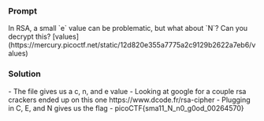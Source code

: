 <h3>Prompt</h3>
In RSA, a small `e` value can be problematic, but what about `N`? Can you decrypt this? [values](https://mercury.picoctf.net/static/12d820e355a7775a2c9129b2622a7eb6/values)

<h3>Solution</h3>
- The file gives us a c, n, and e value
- Looking at google for a couple rsa crackers ended up on this one https://www.dcode.fr/rsa-cipher
- Plugging in C, E, and N gives us the flag
- picoCTF{sma11_N_n0_g0od_00264570}